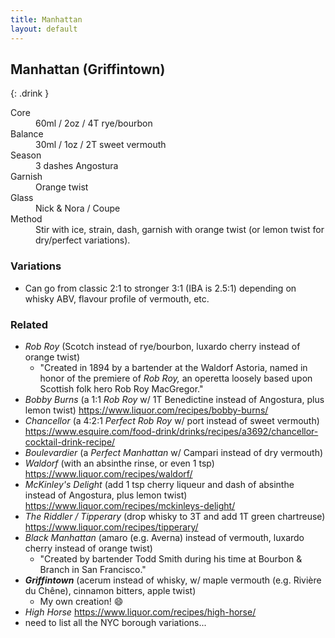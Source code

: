 ```yaml
---
title: Manhattan
layout: default
---
```


## Manhattan (Griffintown)

>

{: .drink }
>
  <dl>
    <dt>Core</dt>
    <dd>60ml / 2oz / 4T rye/bourbon</dd>
    <dt>Balance</dt>
    <dd>30ml / 1oz / 2T sweet vermouth</dd>
    <dt>Season</dt>
    <dd>3 dashes Angostura</dd>
    <dt>Garnish</dt>
    <dd>Orange twist</dd>
    <dt>Glass</dt>
    <dd>Nick & Nora / Coupe</dd>
    <dt>Method</dt>
    <dd>Stir with ice, strain, dash, garnish with orange twist (or lemon twist for dry/perfect variations).</dd>
  </dl>

### Variations

- Can go from classic 2:1 to stronger 3:1 (IBA is 2.5:1) depending on whisky ABV, flavour profile of vermouth, etc.

### Related

- _Rob Roy_ (Scotch instead of rye/bourbon, luxardo cherry instead of orange twist)
  - "Created in 1894 by a bartender at the Waldorf Astoria, named in honor of the premiere of _Rob Roy,_ an operetta loosely based upon Scottish folk hero Rob Roy MacGregor."
- _Bobby Burns_ (a 1:1 _Rob Roy_ w/ 1T Benedictine instead of Angostura, plus lemon twist) https://www.liquor.com/recipes/bobby-burns/
- _Chancellor_ (a 4:2:1 _Perfect Rob Roy_ w/ port instead of sweet vermouth) https://www.esquire.com/food-drink/drinks/recipes/a3692/chancellor-cocktail-drink-recipe/
- _Boulevardier_ (a _Perfect Manhattan_ w/ Campari instead of dry vermouth)
- _Waldorf_ (with an absinthe rinse, or even 1 tsp) https://www.liquor.com/recipes/waldorf/
- _McKinley's Delight_ (add 1 tsp cherry liqueur and dash of absinthe instead of Angostura, plus lemon twist) https://www.liquor.com/recipes/mckinleys-delight/
- _The Riddler / Tipperary_ (drop whisky to 3T and add 1T green chartreuse) https://www.liquor.com/recipes/tipperary/
- _Black Manhattan_ (amaro (e.g. Averna) instead of vermouth, luxardo cherry instead of orange twist)
  - "Created by bartender Todd Smith during his time at Bourbon & Branch in San Francisco."
- _**Griffintown**_ (acerum instead of whisky, w/ maple vermouth (e.g. Rivière du Chêne), cinnamon bitters, apple twist)
  - My own creation! 😄
- _High Horse_ https://www.liquor.com/recipes/high-horse/
- need to list all the NYC borough variations...
